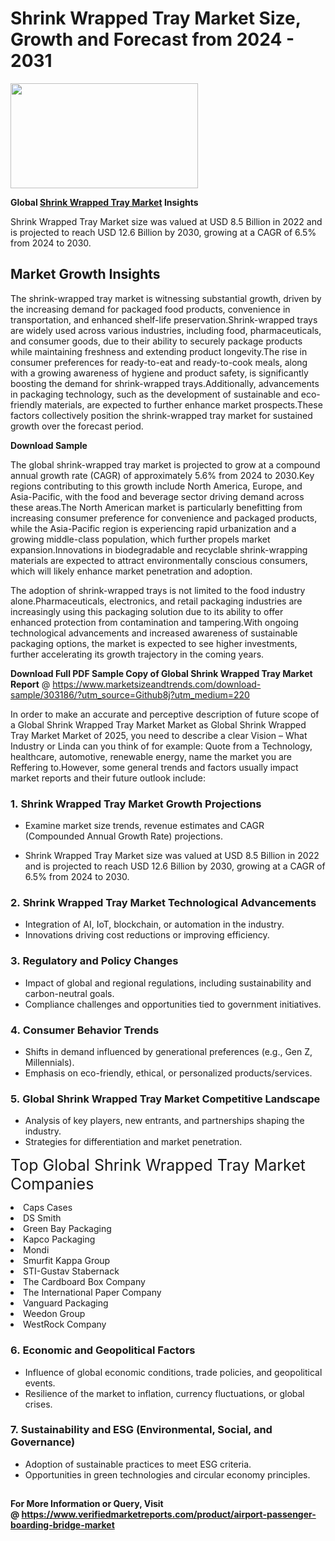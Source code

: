 <H1>Shrink Wrapped Tray Market Size, Growth and Forecast from 2024 - 2031</H1><img class="aligncenter size-medium wp-image-584254" src="https://thirdeyenews.in/wp-content/uploads/2024/09/Global-Market-Research-300x168.jpeg" alt="" width="300" height="168" /><p><strong>Global&nbsp;<a href="https://www.marketsizeandtrends.com/download-sample/303186/?utm_source=Github8j?utm_medium=220">Shrink Wrapped Tray Market</a> Insights</strong></p><p>Shrink Wrapped Tray Market size was valued at USD 8.5 Billion in 2022 and is projected to reach USD 12.6 Billion by 2030, growing at a CAGR of 6.5% from 2024 to 2030.</p><p><h2>Market Growth Insights</h2> <p>The shrink-wrapped tray market is witnessing substantial growth, driven by the increasing demand for packaged food products, convenience in transportation, and enhanced shelf-life preservation.Shrink-wrapped trays are widely used across various industries, including food, pharmaceuticals, and consumer goods, due to their ability to securely package products while maintaining freshness and extending product longevity.The rise in consumer preferences for ready-to-eat and ready-to-cook meals, along with a growing awareness of hygiene and product safety, is significantly boosting the demand for shrink-wrapped trays.Additionally, advancements in packaging technology, such as the development of sustainable and eco-friendly materials, are expected to further enhance market prospects.These factors collectively position the shrink-wrapped tray market for sustained growth over the forecast period.</p> <p><strong>Download Sample</strong></p> <p>The global shrink-wrapped tray market is projected to grow at a compound annual growth rate (CAGR) of approximately 5.6% from 2024 to 2030.Key regions contributing to this growth include North America, Europe, and Asia-Pacific, with the food and beverage sector driving demand across these areas.The North American market is particularly benefitting from increasing consumer preference for convenience and packaged products, while the Asia-Pacific region is experiencing rapid urbanization and a growing middle-class population, which further propels market expansion.Innovations in biodegradable and recyclable shrink-wrapping materials are expected to attract environmentally conscious consumers, which will likely enhance market penetration and adoption.<p>The adoption of shrink-wrapped trays is not limited to the food industry alone.Pharmaceuticals, electronics, and retail packaging industries are increasingly using this packaging solution due to its ability to offer enhanced protection from contamination and tampering.With ongoing technological advancements and increased awareness of sustainable packaging options, the market is expected to see higher investments, further accelerating its growth trajectory in the coming years.</p> <p><span class=""><strong>Download Full PDF Sample Copy of Global Shrink Wrapped Tray Market Report</strong> @ <a href="https://www.marketsizeandtrends.com/download-sample/303186/?utm_source=Github8j?utm_medium=220" target="_blank">https://www.marketsizeandtrends.com/download-sample/303186/?utm_source=Github8j?utm_medium=220</a></span></p><p>In order to make an accurate and perceptive description of future scope of a Global&nbsp;Shrink Wrapped Tray Market Market as Global&nbsp;Shrink Wrapped Tray Market Market of 2025, you need to describe a clear Vision &ndash; What Industry or Linda can you think of for example: Quote from a Technology, healthcare, automotive, renewable energy, name the market you are Reffering to.However, some general trends and factors usually impact market reports and their future outlook include:</p><h3>1.&nbsp;<strong>Shrink Wrapped Tray Market Growth Projections</strong></h3><ul><li>Examine market size trends, revenue estimates and CAGR (Compounded Annual Growth Rate) projections.</li><li><p>Shrink Wrapped Tray Market size was valued at USD 8.5 Billion in 2022 and is projected to reach USD 12.6 Billion by 2030, growing at a CAGR of 6.5% from 2024 to 2030.</p></li></ul><h3>2.&nbsp;<strong>Shrink Wrapped Tray Market Technological Advancements</strong></h3><ul><li>Integration of AI, IoT, blockchain, or automation in the industry.</li><li>Innovations driving cost reductions or improving efficiency.</li></ul><h3>3.&nbsp;<strong>Regulatory and Policy Changes</strong></h3><ul><li>Impact of global and regional regulations, including sustainability and carbon-neutral goals.</li><li>Compliance challenges and opportunities tied to government initiatives.</li></ul><h3>4.&nbsp;<strong>Consumer Behavior Trends</strong></h3><ul><li>Shifts in demand influenced by generational preferences (e.g., Gen Z, Millennials).</li><li>Emphasis on eco-friendly, ethical, or personalized products/services.</li></ul><h3>5.&nbsp;<strong>Global Shrink Wrapped Tray Market Competitive Landscape</strong></h3><ul><li>Analysis of key players, new entrants, and partnerships shaping the industry.</li><li>Strategies for differentiation and market penetration.</li></ul><p data-pm-slice="1 1 []"><span style="color: inherit; font-family: inherit; font-size: 25px;">Top Global Shrink Wrapped Tray Market Companies</span></p><div class="" data-test-id=""><p><li>Caps Cases</li><li> DS Smith</li><li> Green Bay Packaging</li><li> Kapco Packaging</li><li> Mondi</li><li> Smurfit Kappa Group</li><li> STI-Gustav Stabernack</li><li> The Cardboard Box Company</li><li> The International Paper Company</li><li> Vanguard Packaging</li><li> Weedon Group</li><li> WestRock Company</li></p></div><h3>6.&nbsp;<strong>Economic and Geopolitical Factors</strong></h3><ul><li>Influence of global economic conditions, trade policies, and geopolitical events.</li><li>Resilience of the market to inflation, currency fluctuations, or global crises.</li></ul><h3>7.&nbsp;<strong>Sustainability and ESG (Environmental, Social, and Governance)</strong></h3><ul><li>Adoption of sustainable practices to meet ESG criteria.</li><li>Opportunities in green technologies and circular economy principles.</li></ul><h2><strong style="font-size: 14px;">For More Information or Query, Visit @&nbsp;</strong><a style="background-color: #ffffff; font-size: 14px;" href="https://www.marketsizeandtrends.com/report/shrink-wrapped-tray-market/" target="_blank">https://www.verifiedmarketreports.com/product/airport-passenger-boarding-bridge-market</a></h2>